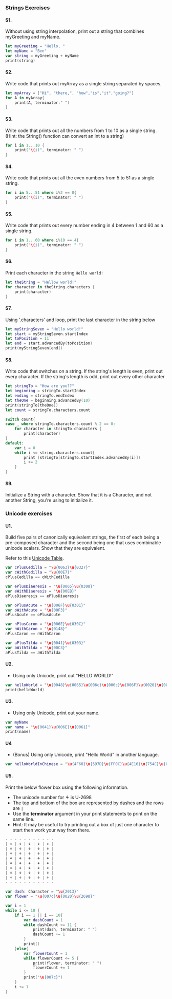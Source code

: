 ### Strings Exercises

#### S1.
Without using string interpolation, print out a string that combines myGreeting and myName.

```swift
let myGreeting = "Hello, "
let myName = "Ben"
var string = myGreeting + myName
print(string)
```
#### S2.
Write code that prints out myArray as a single string separated by spaces.

```swift
let myArray = ["Hi", "there,", "how","is","it","going?"]
for A in myArray{
    print(A, terminator:" ")
}
```
#### S3.
Write code that prints out all the numbers from 1 to 10 as a single string.  (Hint: the String() function can convert an int to a string)
```swift
for i in 1...10 {
    print("\(i)", terminator: " ")
}
```

#### S4.
Write code that prints out all the even numbers from 5 to 51 as a single string.
```swift
for i in 5...51 where i%2 == 0{
    print("\(i)", terminator: " ")
}
```
#### S5.
Write code that prints out every number ending in 4 between 1 and 60 as a single string.
```swift
for i in 1...60 where i%10 == 4{
    print("\(i)", terminator: " ")
}
```

#### S6.
Print each character in the string ```Hello world!```
```swift
let theString = "Hellow world!"
for character in theString.characters {
    print(character)
}
```

#### S7.
Using '.characters' and loop, print the last character in the string below
```swift
let myStringSeven = "Hello world!"
let start = myStringSeven.startIndex
let toPosition = 11
let end = start.advancedBy(toPosition)
print(myStringSeven[end])
```

#### S8.
Write code that switches on a string.  If the string's length is even, print out every character.  If the string's length is odd, print out every other character
```swift
let stringTo = "How are you??"
let beginning = stringTo.startIndex
let ending = stringTo.endIndex
let theOne = beginning.advancedBy(10)
print(stringTo[theOne])
let count = stringTo.characters.count

switch count{
case _ where stringTo.characters.count % 2 == 0:
    for character in stringTo.characters {
        print(character)
}
default:
    var i = 0
    while i <= string.characters.count{
        print (stringTo[stringTo.startIndex.advancedBy(i)])
        i += 2
    }
}
```

#### S9.
Initialize a String with a character. Show that it is a Character, and not another String, you're using
to initialize it.

### Unicode exercises

#### U1.
Build five pairs of canonically equivalent strings, the first of each being a pre-composed character and
the second being one that uses combinable unicode scalars. Show that they are equivalent.

Refer to this [Unicode Table](http://unicode-table.com/en/).

```swift
var cPlusCedilla = "\u{0063}\u{0327}"
var cWithCedilla = "\u{00E7}"
cPlusCedilla == cWithCedilla

var ePlusDiaeresis = "\u{0065}\u{0308}"
var eWithDiaeresis = "\u{00EB}"
ePlusDiaeresis == ePlusDiaeresis

var oPlusAcute = "\u{006F}\u{0301}"
var oWithAcute = "\u{00F3}"
oPlusAcute == oPlusAcute

var nPlusCaron = "\u{006E}\u{030C}"
var nWithCaron = "\u{0148}"
nPlusCaron == nWithCaron

var aPlusTilda = "\u{0041}\u{0303}"
var aWithTilda = "\u{00C3}"
aPlusTilda == aWithTilda
```

#### U2.
* Using only Unicode, print out "HELLO WORLD!"
```swift
var helloWorld = "\u{0048}\u{0065}\u{006c}\u{006c}\u{006F}\u{0020}\u{0057}\u{006F}\u{0072}\u{006c}\u{0064}\u{0021}"
print(helloWorld)
```
#### U3.
* Using only Unicode, print out your name.
```swift
var myName
var name = "\u{0041}\u{006E}\u{0061}"
print(name)

```

#### U4
* (Bonus) Using only Unicode, print "Hello World" in another language.
```swift
var helloWorldInChinese = "\u{4F60}\u{597D}\u{FF0C}\u{4E16}\u{754C}\u{0021}"
```

#### U5.
Print the below flower box using the following information.
* The unicode number for ⚘ is U-2698
* The top and bottom of the box are represented by dashes and the rows are ```|```
* Use the __terminator__ argument in your print statements to print on the same line.
* Hint: It may be useful to try printing out a box of just one character to start then work your way from there.

```swift
- - - - - - - - - - -
| ⚘ | ⚘ | ⚘ | ⚘ | ⚘ |
| ⚘ | ⚘ | ⚘ | ⚘ | ⚘ |
| ⚘ | ⚘ | ⚘ | ⚘ | ⚘ |
| ⚘ | ⚘ | ⚘ | ⚘ | ⚘ |
| ⚘ | ⚘ | ⚘ | ⚘ | ⚘ |
| ⚘ | ⚘ | ⚘ | ⚘ | ⚘ |
| ⚘ | ⚘ | ⚘ | ⚘ | ⚘ |
| ⚘ | ⚘ | ⚘ | ⚘ | ⚘ |
- - - - - - - - - - -

var dash: Character = "\u{2013}"
var flower = "\u{007c}\u{0020}\u{2698}"

var i = 1
while i <= 10 {
    if i == 1 || i == 10{
        var dashCount = 1
        while dashCount <= 11 {
            print(dash, terminator: " ")
            dashCount += 1
        }
        print()
    }else{
        var flowerCount = 1
        while flowerCount <= 5 {
            print(flower, terminator: " ")
            flowerCount += 1
        }
        print("\u{007c}")
    }
    i += 1
}

```

